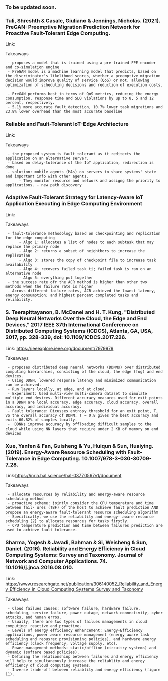 ### To be updated soon.




### Tuli, Shreshth & Casale, Giuliano & Jennings, Nicholas. (2021). PreGAN: Preemptive Migration Prediction Network for Proactive Fault-Tolerant Edge Computing.

Link:

Takeaways

     - proposes a model that is trained using a pre-trained FPE encoder and co-simulation engine
     - PreGAN model is a machine learning model that predicts, based on the discriminator's likelihood scores, whether a preemptive migration decision would improve quality of service (QoS) or not, allowing optimization of scheduling decisions and reduction of execution costs.

     - PreGAN performs best in terms of QoS metrics, reducing the energy consumption, response time and SLO violations by up to 8, 5 and 12 percent, respectively.
     - 5.1% more accurate fault detection, 10.7% lower task migrations and 23.8% lower overhead than the most accurate baseline

### Reliable and Fault-Tolerant IoT-Edge Architecture

Link:

Takeaways

     - the proposed system is fault tolerant as it reditects the application on an alternative server.
     - based on delay-tolerance of the IoT application, redirection is done
     - solution: mobile agents (MAs) on servers to share systems' state and important info with other agents.
          - They monitor resource and network and assigng the priority to applications. - new path discovery

### Adaptive Fault-Tolerant Strategy for Latency-Aware IoT Application Executing in Edge Computing Environment

Link:

Takeaways

     - fault-tolerance methodology based on checkpointing and replication for the edge computing
          - Algo 1: allocates a list of nodes to each subtask that may replace the primary node
          - Algo 2: returns a subset of neightbors to increase the replication
          - Algo 3: stores the copy of checkpoint file to increase task availability
          - Algo 4: recovers failed task ti; failed task is ran on an alternative node
          - Algo 5: everything put together
     - the success rate ofr the ACR method is higher than other two methods when the failure rate is higher
     - Across different failure rates, ACR achieved the lowest latency, energy consumption; and highest percent completed tasks and reliability.

### S. Teerapittayanon, B. McDanel and H. T. Kung, "Distributed Deep Neural Networks Over the Cloud, the Edge and End Devices," 2017 IEEE 37th International Conference on Distributed Computing Systems (ICDCS), Atlanta, GA, USA, 2017, pp. 328-339, doi: 10.1109/ICDCS.2017.226.

Link: https://ieeexplore.ieee.org/document/7979979

Takeaways

     - proposes distributed deep neural networks (DDNNs) over distributed computing hierarchies, consisting of the cloud, the edge (fog) and end devices.
     - Using DDNN, lowered response latency and minimized communication can be achieved.
     - Run layers locally, at edge, and at cloud.
     - Experiment: Used multi-view multi-camera dataset to simulate multiple end devices. Different accuracy measures used for exit points in a DDNN are local accuracy, edge accuracy, cloud accuracy, overall accuracy, and individual accuracy.
     - Fault tolerance: Dicusses entropy threshold for an exit point, T,  VS the overall accuracy of DDNN. T = 0.8 gives the best accuracy and exits 60.82% of samples locally.
     -  DDNNs improve accuracy by offloading difficult samples to the cloud while using NN layers that require under 2 KB of memory on end devices

### Xue, Yanfen & Fan, Guisheng & Yu, Huiqun & Sun, Huaiying. (2019). Energy-Aware Resource Scheduling with Fault-Tolerance in Edge Computing. 10.1007/978-3-030-30709-7_28.

Link:https://inria.hal.science/hal-03770567v1/document

Takeaways

     - allocate resources by reliability and energy-aware resource scheduling method
     - proactive scheme: jointly consider the CPU temperature and time between fail- ures (TBF) of the host to achieve fault prediction AND propose an energy-aware fault-tolerant resource scheduling algorithm
     - Specifically, we use the reliability and energy- aware resource scheduling [2] to allocate resources for tasks firstly.
     - CPU temperature prediction and time between failures prediction are used to achieve fault tolerance.

### Sharma, Yogesh & Javadi, Bahman & Si, Weisheng & Sun, Daniel. (2016). Reliability and Energy Efficiency in Cloud Computing Systems: Survey and Taxonomy. Journal of Network and Computer Applications. 74. 10.1016/j.jnca.2016.08.010.

Link: https://www.researchgate.net/publication/306140052_Reliability_and_Energy_Efficiency_in_Cloud_Computing_Systems_Survey_and_Taxonomy

Takeaways

     - Cloud failues causes: software failure, hardware failure, scheduling, service failure, power outage, network connectivity, cyber attacks, and human erros.
     - Usually, there are two types of failues managements in cloud computing: reactive and proactive.
     - Levels of energy efficiency enhancement: Energy-Efficiency applications, power aware resource management (energy aware task scheduling and reousrec provisioning policies), and hardware energy efficiency (clock frequency, voltage supply, etc).
     - Power management methods: static/offline (circuitry systems) and dynamic (softare based policies).
     - Defining the relationshinp between failures and energy efficiency will help to simultaneously increase the reliablity and energy efficiency of cloud computing systems.
     - Inverse trade-off between reliablity and energy efficiency (figure 11).
